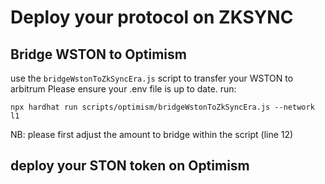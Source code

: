 # Deploy your protocol on ZKSYNC


## Bridge WSTON to Optimism

use the `bridgeWstonToZkSyncEra.js` script to transfer your WSTON to arbitrum
Please ensure your .env file is up to date.
run:

```
npx hardhat run scripts/optimism/bridgeWstonToZkSyncEra.js --network l1
```
NB: please first adjust the amount to bridge within the script (line 12)

## deploy your STON token on Optimism
